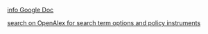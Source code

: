 [info Google Doc](https://docs.google.com/document/d/1fZKJ3GYMTVqAFXxsqgiGUStR1VR5Zlo2L8oUAaBXKng/edit)

[search on OpenAlex for search term options and policy instruments](https://openalex.org/works?page=1&filter=default.search%3A%28%20act%20OR%20action%20OR%20option%20OR%20policy%20OR%20policies%20OR%20measure%20OR%20agenda%20OR%20government%20OR%20governance%20OR%20right%20OR%20value%20OR%20valuation%20OR%20power%20OR%20%22business%20approach%22%20OR%20%22legal%20instrument%22%20OR%20%22regulatory%20instrument%22%20%20OR%20regulation%20%20OR%20enforcement%20OR%20standard%20OR%20%22governance%20framework%22%20OR%20method%20OR%20%22decision-making%22%20OR%20plan%20OR%20strategy%20OR%20strategic%20OR%20evaluation%20OR%20assessment%20OR%20programm%20OR%20connect%20OR%20offset%20OR%20permit%20OR%20ban%20OR%20restriction%20OR%20control%20OR%20%22education%20system%22%20OR%20education%20OR%20awareness%20OR%20learning%20OR%20%22knowledge%20system%22%20OR%20%22conservation%20approach%22%20OR%20%22restoration%20approach%22%20OR%20monitoring%20OR%20inventor%20OR%20coordination%20OR%20%22civic%20action%22%20OR%20%22collective%20action%22%20OR%20%22political%20action%22%20OR%20%22community%20action%22%20OR%20%22capacity%20building%22%20OR%20pathway%20OR%20scenario%20OR%20model%20OR%20solution%20OR%20innovation%20OR%20incentive%20OR%20subsidy%20OR%20tax%20OR%20payment%20OR%20debt%20OR%20aid%20OR%20%22fiscal%20transfer%22%20OR%20investment%20OR%20finance%20OR%20financial%20OR%20product%20OR%20market%20OR%20account%20OR%20register%20OR%20funding%20OR%20consumption%20OR%20chain%20OR%20certification%20OR%20%22participatory%20process%22%20OR%20%22deliberate%20process%22%20OR%20pluralism%20OR%20agreement%20OR%20cooperation%20OR%20demand%20OR%20%22policy%20context%22%20OR%20scheme%20OR%20protect%20OR%20protection%20OR%20conserve%20OR%20%20conservation%20OR%20%20%22cultural%20arrangement%22%20OR%20practice%20OR%20technique%20OR%20infrastructure%20OR%20access%20OR%20%22trade-off%22%20OR%20NBSAP%20OR%20%22legislative%20control%22%20OR%20%22legal%20restriction%22%20OR%20%22derivative%20trading%22%20OR%20%22commodity%20futures%22%20OR%20%22social%20responsibility%22%20OR%20%22marine%20areas%22%20OR%20%22multilateral%20agreements%22%20OR%20transparency%20OR%20litigation%20OR%20labelling%20OR%20OEAM%20OR%20%22co-management%22%20%29&sort=relevance_score%3Adesc&group_by=publication_year,open_access.is_oa,authorships.institutions.lineage,type)

